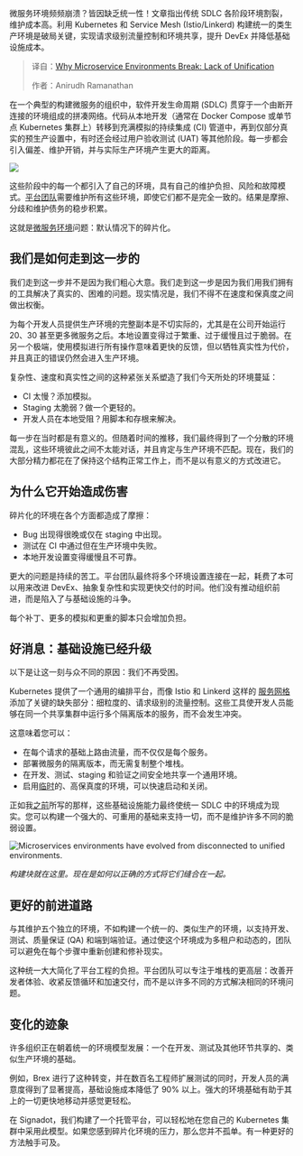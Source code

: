 <!--
title: 微服务环境为何崩溃：缺乏统一性
cover: https://cdn.thenewstack.io/media/2025/05/6bcb9808-microservices-unification.jpg
summary: 微服务环境频频崩溃？皆因缺乏统一性！文章指出传统 SDLC 各阶段环境割裂，维护成本高。利用 Kubernetes 和 Service Mesh (Istio/Linkerd) 构建统一的类生产环境是破局关键，实现请求级别流量控制和环境共享，提升 DevEx 并降低基础设施成本。
-->

微服务环境频频崩溃？皆因缺乏统一性！文章指出传统 SDLC 各阶段环境割裂，维护成本高。利用 Kubernetes 和 Service Mesh (Istio/Linkerd) 构建统一的类生产环境是破局关键，实现请求级别流量控制和环境共享，提升 DevEx 并降低基础设施成本。

> 译自：[Why Microservice Environments Break: Lack of Unification](https://thenewstack.io/why-microservice-environments-break-lack-of-unification/)
> 
> 作者：Anirudh Ramanathan

在一个典型的构建微服务的组织中，软件开发生命周期 (SDLC) 贯穿于一个由断开连接的环境组成的拼凑网络。代码从本地开发（通常在 Docker Compose 或单节点 Kubernetes 集群上）转移到充满模拟的持续集成 (CI) 管道中，再到仅部分真实的预生产设置中，有时还会经过用户验收测试 (UAT) 等其他阶段。每一步都会引入偏差、维护开销，并与实际生产环境产生更大的距离。

![](https://cdn.thenewstack.io/media/2025/05/ed6e1c83-developer-feedback-loops.png)

这些阶段中的每一个都引入了自己的环境，具有自己的维护负担、风险和故障模式。[平台团队](https://thenewstack.io/platform-engineering/)需要维护所有这些环境，即使它们都不是完全一致的。结果是摩擦、分歧和维护债务的稳步积累。

这就是[微服务环境](https://thenewstack.io/microservices/)问题：默认情况下的碎片化。

## 我们是如何走到这一步的

我们走到这一步并不是因为我们粗心大意。我们走到这一步是因为我们用我们拥有的工具解决了真实的、困难的问题。现实情况是，我们不得不在速度和保真度之间做出权衡。

为每个开发人员提供生产环境的完整副本是不切实际的，尤其是在公司开始运行 20、30 甚至更多微服务之后。本地设置变得过于繁重、过于缓慢且过于脆弱。在另一个极端，使用模拟进行所有操作意味着更快的反馈，但以牺牲真实性为代价，并且真正的错误仍然会进入生产环境。

复杂性、速度和真实性之间的这种紧张关系塑造了我们今天所处的环境蔓延：

- CI 太慢？添加模拟。
- Staging 太脆弱？做一个更轻的。
- 开发人员在本地受阻？用脚本和存根来解决。

每一步在当时都是有意义的。但随着时间的推移，我们最终得到了一个分散的环境混乱，这些环境彼此之间不太能对话，并且肯定与生产环境不匹配。现在，我们的大部分精力都花在了保持这个结构正常工作上，而不是以有意义的方式改进它。

## 为什么它开始造成伤害

碎片化的环境在各个方面都造成了摩擦：

- Bug 出现得很晚或仅在 staging 中出现。
- 测试在 CI 中通过但在生产环境中失败。
- 本地开发设置变得缓慢且不可靠。

更大的问题是持续的苦工。平台团队最终将多个环境设置连接在一起，耗费了本可以用来改进 DevEx、抽象复杂性和实现更快交付的时间。他们没有推动组织前进，而是陷入了与基础设施的斗争。

每个补丁、更多的模拟和更重的脚本只会增加负担。

## 好消息：基础设施已经升级

以下是让这一刻与众不同的原因：我们不再受困。

Kubernetes 提供了一个通用的编排平台，而像 Istio 和 Linkerd 这样的 [服务网格](https://thenewstack.io/service-mesh/) 添加了关键的缺失部分：细粒度的、请求级别的流量控制。这些工具使开发人员能够在同一个共享集群中运行多个隔离版本的服务，而不会发生冲突。

这意味着您可以：

- 在每个请求的基础上路由流量，而不仅仅是每个服务。
- 部署微服务的隔离版本，而无需复制整个堆栈。
- 在开发、测试、staging 和验证之间安全地共享一个通用环境。
- 启用[临时](https://thenewstack.io/smart-ephemeral-environments-share-more-copy-less)的、高保真度的环境，可以快速启动和关闭。

正如我[之前](https://thenewstack.io/using-istio-or-linkerd-to-unlock-ephemeral-environments/)所写的那样，这些基础设施能力最终使统一 SDLC 中的环境成为现实。您可以构建一个强大的、可重用的基础来支持一切，而不是维护许多不同的脆弱设置。

![Microservices environments have evolved from disconnected to unified environments.](https://cdn.thenewstack.io/media/2025/05/a1d5f947-microservices-evolution.png)

*构建块就在这里。现在是如何以正确的方式将它们缝合在一起。*

## 更好的前进道路

与其维护五个独立的环境，不如构建一个统一的、类似生产的环境，以支持开发、测试、质量保证 (QA) 和端到端验证。通过使这个环境成为多租户和动态的，团队可以避免在每个步骤中重新创建和修补现实。

这种统一大大简化了平台工程的负担。平台团队可以专注于堆栈的更高层：改善开发者体验、收紧反馈循环和加速交付，而不是以许多不同的方式解决相同的环境问题。

## 变化的迹象
许多组织正在朝着统一的环境模型发展：一个在开发、测试及其他环节共享的、类似生产环境的基础。

例如，Brex 进行了这种转变，并在数百名工程师扩展测试的同时，开发人员的满意度得到了显著提高，基础设施成本降低了 90% 以上。强大的环境基础有助于其上的一切更快地移动并感觉更轻松。

在 Signadot，我们构建了一个托管平台，可以轻松地在您自己的 Kubernetes 集群中采用此模型。如果您感到碎片化环境的压力，那么您并不孤单。有一种更好的方法触手可及。